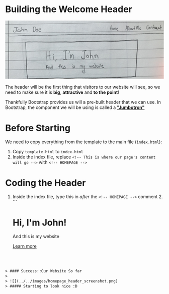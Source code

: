 # Building the Welcome Header

![](../images/homepage_header.png)

The header will be the first thing that visitors to our website will see, so we need to make sure it is **big**, **attractive** and **to the point**!

Thankfully Bootstrap provides us will a pre-built header that we can use. In Bootstrap, the component we will be using is called a [**"Jumbotron"**](https://getbootstrap.com/components/#jumbotron)

# Before Starting

We need to copy everything from the template to the main file (```index.html```):

1. Copy ```template.html``` to ```index.html```
2. Inside the index file, replace ```<!-- This is where our page's content will go -->``` with ```<!-- HOMEPAGE -->```

# Coding the Header

1. Inside the index file, type this in *after* the ```<!-- HOMEPAGE -->``` comment
   2. ```
	<!-- HEADER -->
	<div class="jumbotron">
		<h1>Hi, I'm John!</h1>
		<p>And this is my website</p>
		<p><a class="btn btn-primary btn-lg" href="#" role="button">Learn more</a></p>
	</div>
```



> #### Success::Our Website So far
>
> ![](../../images/homepage_header_screenshot.png)
> ##### Starting to look nice :D 